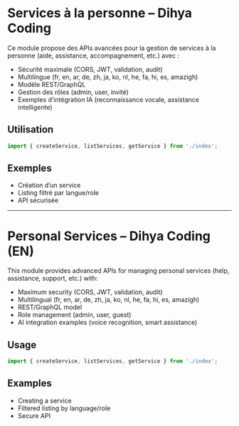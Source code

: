 # Services à la personne – Dihya Coding

Ce module propose des APIs avancées pour la gestion de services à la personne (aide, assistance, accompagnement, etc.) avec :
- Sécurité maximale (CORS, JWT, validation, audit)
- Multilingue (fr, en, ar, de, zh, ja, ko, nl, he, fa, hi, es, amazigh)
- Modèle REST/GraphQL
- Gestion des rôles (admin, user, invité)
- Exemples d’intégration IA (reconnaissance vocale, assistance intelligente)

## Utilisation
```js
import { createService, listServices, getService } from './index';
```

## Exemples
- Création d’un service
- Listing filtré par langue/role
- API sécurisée

---

# Personal Services – Dihya Coding (EN)

This module provides advanced APIs for managing personal services (help, assistance, support, etc.) with:
- Maximum security (CORS, JWT, validation, audit)
- Multilingual (fr, en, ar, de, zh, ja, ko, nl, he, fa, hi, es, amazigh)
- REST/GraphQL model
- Role management (admin, user, guest)
- AI integration examples (voice recognition, smart assistance)

## Usage
```js
import { createService, listServices, getService } from './index';
```

## Examples
- Creating a service
- Filtered listing by language/role
- Secure API
